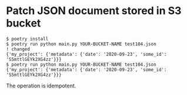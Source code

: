 # Patch JSON document stored in S3 bucket

```console
$ poetry install
$ poetry run python main.py YOUR-BUCKET-NAME test104.json
! changed
{'my_project': {'metadata': {'date': '2020-09-23', 'some_id': 'S5mttlGEYk2XG4zz'}}}
$ poetry run python main.py YOUR-BUCKET-NAME test104.json
{'my_project': {'metadata': {'date': '2020-09-23', 'some_id': 'S5mttlGEYk2XG4zz'}}}
```

The operation is idempotent.
